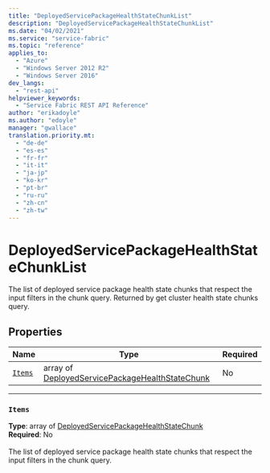 ```yaml
---
title: "DeployedServicePackageHealthStateChunkList"
description: "DeployedServicePackageHealthStateChunkList"
ms.date: "04/02/2021"
ms.service: "service-fabric"
ms.topic: "reference"
applies_to: 
  - "Azure"
  - "Windows Server 2012 R2"
  - "Windows Server 2016"
dev_langs: 
  - "rest-api"
helpviewer_keywords: 
  - "Service Fabric REST API Reference"
author: "erikadoyle"
ms.author: "edoyle"
manager: "gwallace"
translation.priority.mt: 
  - "de-de"
  - "es-es"
  - "fr-fr"
  - "it-it"
  - "ja-jp"
  - "ko-kr"
  - "pt-br"
  - "ru-ru"
  - "zh-cn"
  - "zh-tw"
---
```

# DeployedServicePackageHealthStateChunkList

The list of deployed service package health state chunks that respect the input filters in the chunk query. Returned by get cluster health state chunks query.


## Properties
| Name | Type | Required |
| --- | --- | --- |
| [`Items`](#items) | array of [DeployedServicePackageHealthStateChunk](sfclient-model-deployedservicepackagehealthstatechunk.md) | No |

____
### `Items`
__Type__: array of [DeployedServicePackageHealthStateChunk](sfclient-model-deployedservicepackagehealthstatechunk.md) <br/>
__Required__: No<br/>
<br/>
The list of deployed service package health state chunks that respect the input filters in the chunk query.

